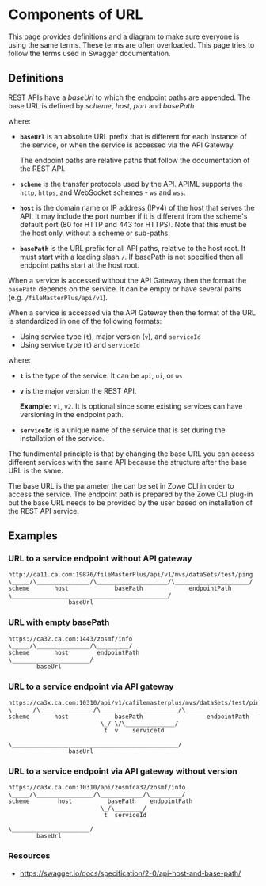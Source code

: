 # Components of URL

This page provides definitions and a diagram to make sure everyone is using the same terms. These terms are often overloaded. This page tries to follow the terms used in Swagger documentation.

## Definitions

REST APIs have a _baseUrl_ to which the endpoint paths are appended. The base URL is defined by _scheme_, _host_, _port_ and _basePath_

where:

- **`baseUrl`** is an absolute URL prefix that is different for each instance of the service, or when the service is accessed via the API Gateway.

  The endpoint paths are relative paths that follow the documentation of the REST API.

- **`scheme`** is the transfer protocols used by the API. APIML supports the `http`, `https`, and WebSocket schemes - `ws` and `wss`.

- **`host`** is the domain name or IP address (IPv4) of the host that serves the API. It may include the port number if it is different from the scheme's default port (80 for HTTP and 443 for HTTPS). Note that this must be the host only, without a scheme or sub-paths.

- **`basePath`** is the URL prefix for all API paths, relative to the host root. It must start with a leading slash `/`. If basePath is not specified then all endpoint paths start at the host root.

When a service is accessed without the API Gateway then the format the `basePath` depends on the service. It can be empty or have several parts (e.g. `/fileMasterPlus/api/v1`).

When a service is accessed via the API Gateway then the format of the URL is standardized in one of the following formats:

- Using service type (`t`), major version (`v`), and `serviceId`
- Using service type (`t`) and `serviceId`

where:

- **`t`** is the type of the service. It can be `api`, `ui`, or `ws`

- **`v`** is the major version the REST API.

  **Example:** `v1`, `v2`. It is optional since some existing services can have versioning in the endpoint path.

- **`serviceId`** is a unique name of the service that is set during the installation of the service.

The fundimental principle is that by changing the base URL you can access different services with the same API because the structure after the base URL is the same.

The base URL is the parameter the can be set in Zowe CLI in order to access the service. The endpoint path is prepared by the Zowe CLI plug-in but the base URL needs to be provided by the user based on installation of the REST API service.

## Examples

### URL to a service endpoint without API gateway

```markup
http://ca11.ca.com:19876/fileMasterPlus/api/v1/mvs/dataSets/test/ping
\_____/\_______________/\____________________/\_____________________/
scheme       host             basePath             endpointPath
\____________________________________________/
                 baseUrl
```

### URL with empty basePath

```markup
https://ca32.ca.com:1443/zosmf/info
\_____/\_______________/\_________/
scheme       host        endpointPath
\______________________/
        baseUrl
```

### URL to a service endpoint via API gateway

```markup
https://ca3x.ca.com:10310/api/v1/cafilemasterplus/mvs/dataSets/test/ping
\______/\_______________/\______________________/\_____________________/
scheme       host             basePath                  endpointPath
                          \_/ \/\______________/
                           t  v    serviceId

\_______________________________________________/
                 baseUrl

```

### URL to a service endpoint via API gateway without version

```markup
https://ca3x.ca.com:10310/api/zosmfca32/zosmf/info
\_____/\________________/\____________/\_________/
scheme        host          basePath    endpointPath
                          \_/\________/
                           t  serviceId

\______________________/
        baseUrl
```

### Resources

- <https://swagger.io/docs/specification/2-0/api-host-and-base-path/>
